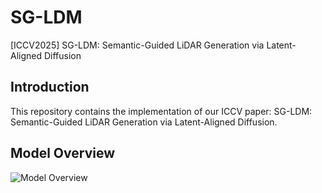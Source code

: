 # SG-LDM
[ICCV2025] SG-LDM: Semantic-Guided LiDAR Generation via Latent-Aligned Diffusion

## Introduction
This repository contains the implementation of our ICCV paper: SG-LDM: Semantic-Guided LiDAR Generation via Latent-Aligned Diffusion.

## Model Overview
![Model Overview](assets/model-overview.png)
